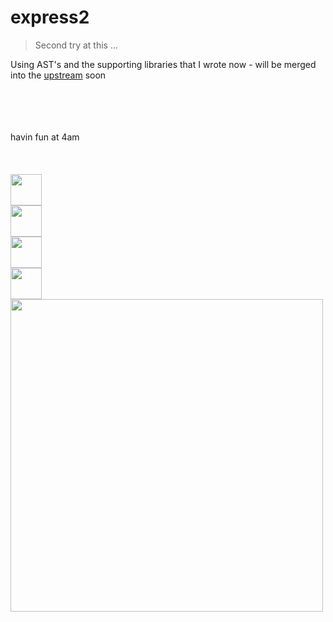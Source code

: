 # express2

> Second try at this ...

Using AST's and the supporting libraries that I wrote now -
will be merged into the [upstream](github.com/scottshotgg/express) soon

<br>
<br>
<br>
<br>
havin fun at 4am
<br>
<br>
<br>
<br>
<img src="https://upload.wikimedia.org/wikipedia/en/thumb/f/f5/RedBullEnergyDrink.svg/1200px-RedBullEnergyDrink.svg.png" width="50">
<br>
<img src="https://upload.wikimedia.org/wikipedia/en/thumb/f/f5/RedBullEnergyDrink.svg/1200px-RedBullEnergyDrink.svg.png" width="50">
<br>
<img src="https://upload.wikimedia.org/wikipedia/en/thumb/f/f5/RedBullEnergyDrink.svg/1200px-RedBullEnergyDrink.svg.png" width="50">
<br>
<img src="https://upload.wikimedia.org/wikipedia/en/thumb/f/f5/RedBullEnergyDrink.svg/1200px-RedBullEnergyDrink.svg.png" width="50">
<br>
<img src="https://upload.wikimedia.org/wikipedia/en/thumb/f/f5/RedBullEnergyDrink.svg/1200px-RedBullEnergyDrink.svg.png" width="500">
